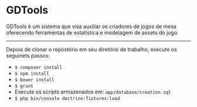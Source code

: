 # GDTools
GDTools é um sistema que visa auxiliar os criadores de jogos de mesa oferecendo ferramentas de estatística e modelagem de assets do jogo.

---
Depois de clonar o repostório em seu diretório de trabalho, execute os seguinets passos:

* `$ composer install`
* `$ npm install`
* `$ bower install`
* `$ grunt`
* Execute os scripts armazenados em: `app/database/creation.sql`
* `$ php bin/console doctrine:fixtures:load`
